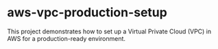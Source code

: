# aws-vpc-production-setup
This project demonstrates how to set up a Virtual Private Cloud (VPC) in AWS for a production-ready environment.
